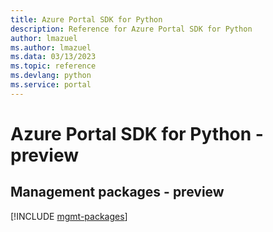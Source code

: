 ```yaml
---
title: Azure Portal SDK for Python
description: Reference for Azure Portal SDK for Python
author: lmazuel
ms.author: lmazuel
ms.data: 03/13/2023
ms.topic: reference
ms.devlang: python
ms.service: portal
---
```

# Azure Portal SDK for Python - preview

## Management packages - preview
[!INCLUDE [mgmt-packages](portal-mgmt-index.md)]